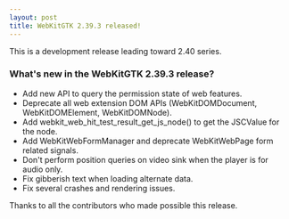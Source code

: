 ```yaml
---
layout: post
title: WebKitGTK 2.39.3 released!
---
```


This is a development release leading toward 2.40 series.

### What's new in the WebKitGTK 2.39.3 release?

 - Add new API to query the permission state of web features.
 - Deprecate all web extension DOM APIs (WebKitDOMDocument, WebKitDOMElement, WebKitDOMNode).
 - Add webkit_web_hit_test_result_get_js_node() to get the JSCValue for the node.
 - Add WebKitWebFormManager and deprecate WebKitWebPage form related signals.
 - Don't perform position queries on video sink when the player is for audio only.
 - Fix gibberish text when loading alternate data.
 - Fix several crashes and rendering issues.

Thanks to all the contributors who made possible this release.
